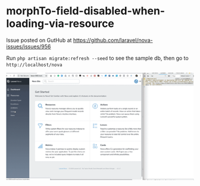 # morphTo-field-disabled-when-loading-via-resource

Issue posted on GutHub at 
https://github.com/laravel/nova-issues/issues/956

Run `php artisan migrate:refresh --seed` to see the sample db, then go to `http://localhost/nova`

![](screen-recording.gif)